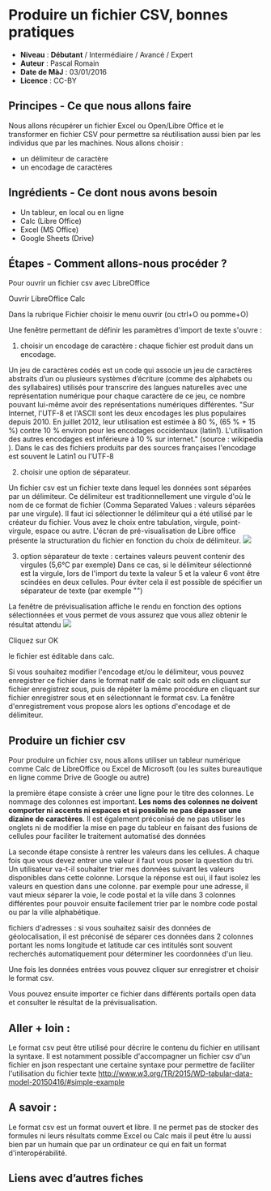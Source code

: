 # Produire un fichier CSV, bonnes pratiques


- **Niveau** : **Débutant** / Intermédiaire / Avancé / Expert
- **Auteur** : Pascal Romain
- **Date de MàJ** : 03/01/2016
- **Licence** : CC-BY


## Principes - Ce que nous allons faire
Nous allons récupérer un fichier Excel ou Open/Libre Office et le transformer en fichier CSV pour permettre sa réutilisation aussi bien par les individus que par les machines. 
Nous allons choisir  : 

- un délimiteur de caractère
- un encodage de caractères

## Ingrédients - Ce dont nous avons besoin

- Un tableur, en local ou en ligne
- Calc (Libre Office)
- Excel (MS Office)
- Google Sheets (Drive)

## Étapes - Comment allons-nous procéder ?

Pour ouvrir un fichier csv avec LibreOffice

Ouvrir LibreOffice Calc

Dans la rubrique Fichier choisir le menu ouvrir (ou ctrl+O ou pomme+O)

Une fenêtre permettant de définir les paramètres d'import de texte s'ouvre : 

1. choisir un encodage de caractère : chaque fichier est produit dans un encodage.

Un jeu de caractères codés est un code qui associe un jeu de caractères abstraits d’un ou plusieurs systèmes d’écriture (comme des alphabets ou des syllabaires) utilisés pour transcrire des langues naturelles avec une représentation numérique pour chaque caractère de ce jeu, ce  nombre pouvant lui-même avoir des représentations numériques différentes. "Sur Internet, l'UTF-8 et l'ASCII sont les deux encodages les plus populaires depuis 2010.  En juillet 2012, leur utilisation est estimée à 80 %, (65 % + 15 %)  contre 10 % environ pour les encodages occidentaux (latin1).  L'utilisation des autres encodages est inférieure à 10 % sur internet." (source : wikipedia ). Dans le cas des fichiers produits par des sources françaises l'encodage est souvent le Latin1 ou l'UTF-8

2. choisir une option de séparateur. 

Un fichier csv est un fichier texte dans lequel les données sont séparées par un délimiteur. Ce délimiteur est traditionnellement une virgule d'où le nom de ce format de fichier (Comma Separated Values : valeurs séparées par une virgule). Il faut ici sélectionner le délimiteur qui a été utilisé par le créateur du fichier. Vous avez le choix entre tabulation, virgule, point-virgule, espace ou autre. L'écran de pré-visualisation de Libre office présente la structuration du fichier en fonction du choix de délimiteur.
![](https://raw.githubusercontent.com/infolab-cd33/datalunch/master/img/csv/calc_sep.png)

3. option séparateur de texte : 
certaines valeurs peuvent contenir des virgules (5,6°C par exemple) Dans ce cas, si le délimiteur sélectionné est la virgule, lors de l'import du texte la valeur 5 et la valeur 6 vont être scindées en deux cellules.  Pour éviter cela il est possible de spécifier un séparateur de texte (par exemple "")

La fenêtre de prévisualisation affiche le rendu en fonction des options sélectionnées et vous permet de vous assurez que vous allez obtenir le résultat attendu
![](https://raw.githubusercontent.com/infolab-cd33/datalunch/master/img/csv/calc_sepErreur.png)

Cliquez sur OK

le fichier est éditable dans calc.

Si vous souhaitez modifier l'encodage et/ou le délimiteur, vous pouvez enregistrer ce fichier dans le format natif de calc soit ods en cliquant sur fichier enregistrez sous, puis de répéter la même procédure en cliquant sur fichier enregistrer sous et en sélectionnant le format csv. La fenêtre d'enregistrement vous propose alors les options d'encodage et de délimiteur.

## Produire un fichier csv

Pour produire un fichier csv, nous allons utiliser un tableur numérique comme Calc de LibreOffice ou Excel de Microsoft (ou les suites bureautique en ligne comme Drive de Google ou autre)

la première étape consiste à créer une ligne pour le titre des colonnes. Le nommage des colonnes est important. 
**Les noms des colonnes ne doivent comporter ni accents ni espaces et si possible ne pas dépasser une dizaine de caractères**. Il est également préconisé de ne pas utiliser les onglets ni de modifier la mise en page du tableur en faisant des fusions de cellules pour faciliter le traitement automatisé des données

La seconde étape consiste à rentrer les  valeurs dans les cellules. A chaque fois que vous devez entrer une valeur  il faut vous poser la question du tri. Un utilisateur va-t-il souhaiter  trier mes données suivant les valeurs disponibles dans cette colonne.  Lorsque la réponse est oui, il faut isolez les valeurs en question dans une colonne. par exemple pour une adresse, il vaut mieux séparer la  voie, le code postal et la ville dans 3 colonnes différentes pour  pouvoir ensuite facilement trier par le nombre code postal ou par la  ville alphabétique.

fichiers d'adresses : si vous souhaitez saisir des données de géolocalisation, il est préconisé de séparer ces données dans 2 colonnes portant les noms longitude et latitude car ces intitulés sont souvent recherchés automatiquement pour déterminer les coordonnées d'un lieu.

Une fois les données entrées vous pouvez cliquer sur enregistrer et choisir le format csv.

Vous pouvez ensuite importer ce fichier dans différents portails open data et consulter le résultat de la prévisualisation.

## Aller + loin : 
Le format csv peut être utilisé pour décrire le contenu du fichier en utilisant la syntaxe.
Il  est notamment possible d'accompagner un fichier csv d'un fichier en json respectant une certaine syntaxe pour permettre de faciliter l'utilisation du fichier texte
http://www.w3.org/TR/2015/WD-tabular-data-model-20150416/#simple-example


## A savoir : 
Le format csv est un format ouvert et libre. Il ne permet pas de stocker des formules ni leurs résultats comme Excel ou Calc mais il peut être lu aussi bien par un humain que par un ordinateur ce qui en fait un format d'interopérabilité.

## Liens avec d’autres fiches

